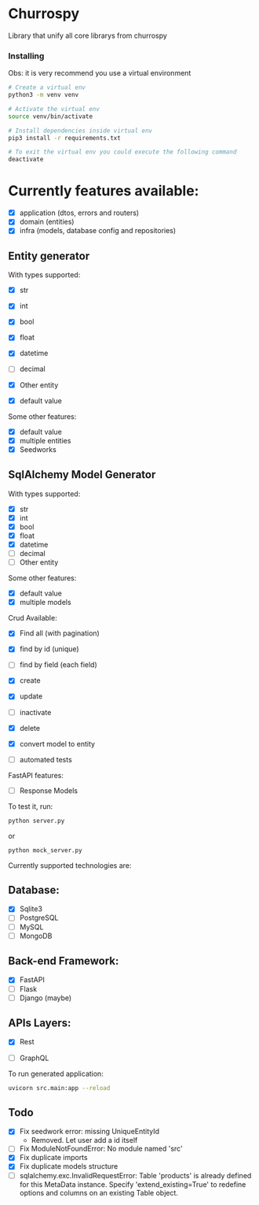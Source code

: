 # Churrospy

Library that unify all core librarys from churrospy

### Installing
Obs: it is very recommend you use a virtual environment

```sh
# Create a virtual env
python3 -m venv venv

# Activate the virtual env
source venv/bin/activate

# Install dependencies inside virtual env
pip3 install -r requirements.txt

# To exit the virtual env you could execute the following command
deactivate
```

# Currently features available:
- [x] application (dtos, errors and routers)
- [x] domain (entities)
- [x] infra (models, database config and repositories)

## Entity generator
With types supported:
- [x] str
- [x] int
- [x] bool
- [x] float
- [x] datetime
- [ ] decimal
- [x] Other entity
- [x] default value



Some other features:
- [x] default value
- [x] multiple entities
- [x] Seedworks

## SqlAlchemy Model Generator
With types supported:
- [x] str
- [x] int
- [x] bool
- [x] float
- [x] datetime
- [ ] decimal
- [ ] Other entity

Some other features:
- [x] default value
- [x] multiple models

Crud Available:
- [x] Find all (with pagination)
- [x] find by id (unique)
- [ ] find by field (each field)
- [x] create
- [x] update
- [ ] inactivate
- [x] delete
- [x] convert model to entity
- [ ] automated tests


FastAPI features:
- [ ] Response Models


To test it, run:
```bash
python server.py
```
or
```bash
python mock_server.py
```

Currently supported technologies are:
## Database:
- [x] Sqlite3
- [ ] PostgreSQL
- [ ] MySQL
- [ ] MongoDB

## Back-end Framework:
- [x] FastAPI
- [ ] Flask
- [ ] Django (maybe)

## APIs Layers:
- [x] Rest
- [ ] GraphQL


To run generated application:
```bash
uvicorn src.main:app --reload
```


## Todo
- [x] Fix seedwork error: missing UniqueEntityId
    - Removed. Let user add a id itself
- [ ] Fix ModuleNotFoundError: No module named 'src'
- [x] Fix duplicate imports
- [x] Fix duplicate models structure
- [ ] sqlalchemy.exc.InvalidRequestError: Table 'products' is already defined for this MetaData instance.  Specify 'extend_existing=True' to redefine options and columns on an existing Table object.
